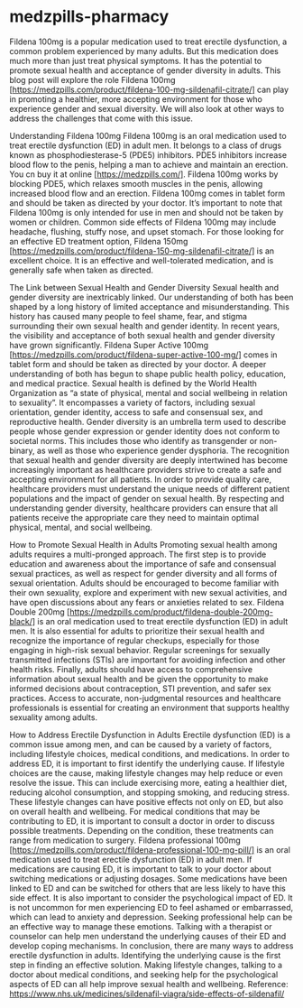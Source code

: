 # medzpills-pharmacy
Fildena 100mg is a popular medication used to treat erectile dysfunction, a common problem experienced by many adults. But this medication does much more than just treat physical symptoms. It has the potential to promote sexual health and acceptance of gender diversity in adults. This blog post will explore the role Fildena 100mg [https://medzpills.com/product/fildena-100-mg-sildenafil-citrate/] can play in promoting a healthier, more accepting environment for those who experience gender and sexual diversity. We will also look at other ways to address the challenges that come with this issue.

Understanding Fildena 100mg
Fildena 100mg is an oral medication used to treat erectile dysfunction (ED) in adult men. It belongs to a class of drugs known as phosphodiesterase-5 (PDE5) inhibitors. PDE5 inhibitors increase blood flow to the penis, helping a man to achieve and maintain an erection. You cn buy it at online [https://medzpills.com/]. Fildena 100mg works by blocking PDE5, which relaxes smooth muscles in the penis, allowing increased blood flow and an erection.
Fildena 100mg comes in tablet form and should be taken as directed by your doctor. It’s important to note that Fildena 100mg is only intended for use in men and should not be taken by women or children. Common side effects of Fildena 100mg may include headache, flushing, stuffy nose, and upset stomach.
For those looking for an effective ED treatment option, Fildena 150mg [https://medzpills.com/product/fildena-150-mg-sildenafil-citrate/] is an excellent choice. It is an effective and well-tolerated medication, and is generally safe when taken as directed.

The Link between Sexual Health and Gender Diversity
Sexual health and gender diversity are inextricably linked. Our understanding of both has been shaped by a long history of limited acceptance and misunderstanding. This history has caused many people to feel shame, fear, and stigma surrounding their own sexual health and gender identity. 
In recent years, the visibility and acceptance of both sexual health and gender diversity have grown significantly. Fildena Super Active 100mg [https://medzpills.com/product/fildena-super-active-100-mg/] comes in tablet form and should be taken as directed by your doctor. A deeper understanding of both has begun to shape public health policy, education, and medical practice.
Sexual health is defined by the World Health Organization as “a state of physical, mental and social wellbeing in relation to sexuality”. It encompasses a variety of factors, including sexual orientation, gender identity, access to safe and consensual sex, and reproductive health. 
Gender diversity is an umbrella term used to describe people whose gender expression or gender identity does not conform to societal norms. This includes those who identify as transgender or non-binary, as well as those who experience gender dysphoria. 
The recognition that sexual health and gender diversity are deeply intertwined has become increasingly important as healthcare providers strive to create a safe and accepting environment for all patients. In order to provide quality care, healthcare providers must understand the unique needs of different patient populations and the impact of gender on sexual health. 
By respecting and understanding gender diversity, healthcare providers can ensure that all patients receive the appropriate care they need to maintain optimal physical, mental, and social wellbeing.

How to Promote Sexual Health in Adults
Promoting sexual health among adults requires a multi-pronged approach. The first step is to provide education and awareness about the importance of safe and consensual sexual practices, as well as respect for gender diversity and all forms of sexual orientation.
Adults should be encouraged to become familiar with their own sexuality, explore and experiment with new sexual activities, and have open discussions about any fears or anxieties related to sex. Fildena Double 200mg [https://medzpills.com/product/fildena-double-200mg-black/] is an oral medication used to treat erectile dysfunction (ED) in adult men.
It is also essential for adults to prioritize their sexual health and recognize the importance of regular checkups, especially for those engaging in high-risk sexual behavior. Regular screenings for sexually transmitted infections (STIs) are important for avoiding infection and other health risks. 
Finally, adults should have access to comprehensive information about sexual health and be given the opportunity to make informed decisions about contraception, STI prevention, and safer sex practices. Access to accurate, non-judgmental resources and healthcare professionals is essential for creating an environment that supports healthy sexuality among adults.

How to Address Erectile Dysfunction in Adults
Erectile dysfunction (ED) is a common issue among men, and can be caused by a variety of factors, including lifestyle choices, medical conditions, and medications. In order to address ED, it is important to first identify the underlying cause. 
If lifestyle choices are the cause, making lifestyle changes may help reduce or even resolve the issue. This can include exercising more, eating a healthier diet, reducing alcohol consumption, and stopping smoking, and reducing stress. These lifestyle changes can have positive effects not only on ED, but also on overall health and wellbeing.
For medical conditions that may be contributing to ED, it is important to consult a doctor in order to discuss possible treatments. Depending on the condition, these treatments can range from medication to surgery. Fildena professional 100mg [https://medzpills.com/product/fildena-professional-100-mg-pill/] is an oral medication used to treat erectile dysfunction (ED) in adult men.
If medications are causing ED, it is important to talk to your doctor about switching medications or adjusting dosages. Some medications have been linked to ED and can be switched for others that are less likely to have this side effect.
It is also important to consider the psychological impact of ED. It is not uncommon for men experiencing ED to feel ashamed or embarrassed, which can lead to anxiety and depression. Seeking professional help can be an effective way to manage these emotions. Talking with a therapist or counselor can help men understand the underlying causes of their ED and develop coping mechanisms.
In conclusion, there are many ways to address erectile dysfunction in adults. Identifying the underlying cause is the first step in finding an effective solution. Making lifestyle changes, talking to a doctor about medical conditions, and seeking help for the psychological aspects of ED can all help improve sexual health and wellbeing.
Reference: https://www.nhs.uk/medicines/sildenafil-viagra/side-effects-of-sildenafil/ 
